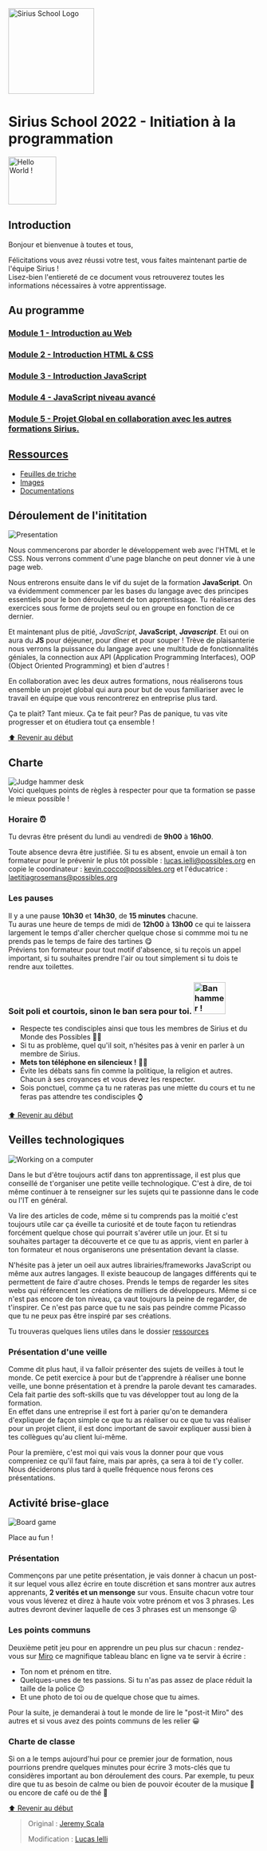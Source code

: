 <img src="./Resources/Images/SiriusLogo.png" width="172" alt="Sirius School Logo">

# Sirius School 2022 - Initiation à la programmation
<img src="https://media.giphy.com/media/MeJgB3yMMwIaHmKD4z/giphy.gif" width="96" alt="Hello World !">

## Introduction

Bonjour et bienvenue à toutes et tous,

Félicitations vous avez réussi votre test, vous faites maintenant partie de l'équipe Sirius !<br>
Lisez-bien l'entiereté de ce document vous retrouverez toutes les informations nécessaires à votre apprentissage.

## Au programme

### [Module 1 - Introduction au Web](/1_Web_Intro/story_web.md)
  
### [Module 2 - Introduction HTML & CSS](/2_HTML_CSS_Intro/)

### [Module 3 - Introduction JavaScript](/3_JS_Intro/)

### [Module 4 - JavaScript niveau avancé](/4_JS_Advanced/)

### [Module 5 - Projet Global en collaboration avec les autres formations Sirius.](/5_Global_Project/)

## [Ressources](/Resources/)

- [Feuilles de triche](/Resources/cheat_sheets.md)
- [Images](/Resources/Images/)
- [Documentations](/Resources/Docs/)

## Déroulement de l'inititation

<img src="./Resources/Images/presentation.png" alt="Presentation">

Nous commencerons par aborder le développement web avec l'HTML et le CSS. Nous verrons comment d'une page blanche on peut donner vie à une page web.<br>

Nous entrerons ensuite dans le vif du sujet de la formation **JavaScript**. On va évidemment commencer par les bases du langage avec des principes essentiels pour le bon déroulement de ton apprentissage. Tu réaliseras des exercices sous forme de projets seul ou en groupe en fonction de ce dernier.<br>

Et maintenant plus de pitié, *JavaScript*, **JavaScript**, ***Javascript***. Et oui on aura du **JS** pour déjeuner, pour dîner et pour souper ! Trève de plaisanterie nous verrons la puissance du langage avec une multitude de fonctionnalités géniales, la connection aux API (Application Programming Interfaces), OOP (Object Oriented Programming) et bien d'autres !<br>

En collaboration avec les deux autres formations, nous réaliserons tous ensemble un projet global qui aura pour but de vous familiariser avec le travail en équipe que vous rencontrerez en entreprise plus tard.<br>

Ça te plait? Tant mieux. Ça te fait peur? Pas de panique, tu vas vite progresser et on étudiera tout ça ensemble !

[:arrow_up: Revenir au début](#sirius-school-2022---initiation-à-la-programmation)

## Charte

<img src="./Resources/Images/charte.png" alt="Judge hammer desk"><br>
Voici quelques points de règles à respecter pour que ta formation se passe le mieux possible !

### Horaire ⏰

Tu devras être présent du lundi au vendredi de **9h00** à **16h00**.

Toute absence devra être justifiée. Si tu es absent, envoie un email à ton formateur pour le prévenir le plus tôt possible : lucas.ielli@possibles.org en copie le coordinateur : kevin.cocco@possibles.org et l'éducatrice : laetitiagrosemans@possibles.org

### Les pauses

Il y a une pause **10h30** et **14h30**, de **15 minutes** chacune.<br>
Tu auras une heure de temps de midi de **12h00** à **13h00** ce qui te laissera largement le temps d'aller chercher quelque chose si commme moi tu ne prends pas le temps de faire des tartines 😋<br>
Préviens ton formateur pour tout motif d'absence, si tu reçois un appel important, si tu souhaites prendre l'air ou tout simplement si tu dois te rendre aux toilettes.

### Soit poli et courtois, sinon le ban sera pour toi. <img src="https://c.tenor.com/Gh9SFp64h8wAAAAC/banned-and-you-are-banned.gif" alt="Ban hammer !" width="64">
- Respecte tes condisciples ainsi que tous les membres de Sirius et du Monde des Possibles 🤝🤲
- Si tu as problème, quel qu'il soit, n'hésites pas à venir en parler à un membre de Sirius.
- **Mets ton téléphone en silencieux !** 📴📵
- Évite les débats sans fin comme la politique, la religion et autres. Chacun à ses croyances et vous devez les respecter.
- Sois ponctuel, comme ça tu ne rateras pas une miette du cours et tu ne feras pas attendre tes condisciples ⌚

[:arrow_up: Revenir au début](#sirius-school-2022---initiation-à-la-programmation)

## Veilles technologiques

<img src="./Resources/Images/watch.png" alt="Working on a computer"><br>

Dans le but d'être toujours actif dans ton apprentissage, il est plus que conseillé de t'organiser une petite veille technologique. C'est à dire, de toi même continuer à te renseigner sur les sujets qui te passionne dans le code ou l'IT en général.

Va lire des articles de code, même si tu comprends pas la moitié c'est toujours utile car ça éveille ta curiosité et de toute façon tu retiendras forcément quelque chose qui pourrait s'avérer utile un jour. Et si tu souhaites partager ta découverte et ce que tu as appris, vient en parler à ton formateur et nous organiserons une présentation devant la classe.

N'hésite pas à jeter un oeil aux autres librairies/frameworks JavaScript ou même aux autres langages. Il existe beaucoup de langages différents qui te permettent de faire d'autre choses. Prends le temps de regarder les sites webs qui référencent les créations de milliers de développeurs. Même si ce n'est pas encore de ton niveau, ça vaut toujours la peine de regarder, de t'inspirer. Ce n'est pas parce que tu ne sais pas peindre comme Picasso que tu ne peux pas être inspiré par ses créations.

Tu trouveras quelques liens utiles dans le dossier [ressources](./Resources/)

### Présentation d'une veille

Comme dit plus haut, il va falloir présenter des sujets de veilles à tout le monde. Ce petit exercice à pour but de t'apprendre à réaliser une bonne veille, une bonne présentation et à prendre la parole devant tes camarades. Cela fait partie des soft-skills que tu vas développer tout au long de la formation.<br>
En effet dans une entreprise il est fort à parier qu'on te demandera d'expliquer de façon simple ce que tu as réaliser ou ce que tu vas réaliser pour un projet client, il est donc important de savoir expliquer aussi bien à tes collègues qu'au client lui-même.

Pour la première, c'est moi qui vais vous la donner pour que vous compreniez ce qu'il faut faire, mais par après, ça sera à toi de t'y coller. Nous déciderons plus tard à quelle fréquence nous ferons ces présentations.

## Activité brise-glace

<img src="./Resources/Images/fun.png" alt="Board game">

Place au fun !

### Présentation
Commençons par une petite présentation, je vais donner à chacun un post-it sur lequel vous allez écrire en toute discrétion et sans montrer aux autres apprenants, **2 verités et un mensonge** sur vous. Ensuite chacun votre tour vous vous léverez et direz à haute voix votre prénom et vos 3 phrases. Les autres devront deviner laquelle de ces 3 phrases est un mensonge 😜

### Les points communs

Deuxième petit jeu pour en apprendre un peu plus sur chacun : rendez-vous sur [Miro](https://miro.com/welcomeonboard/SlRERmdmTTh3bnFpWFZCU1JtWkQxbUpNajFhcVoyaWlzOU9EYmVUc0R1TzhYNGFGMmx6U0laU1QwVUhMQldGYXwzMDc0NDU3MzY2MzQ0MDYxMjQz?share_link_id=736038607182) ce magnifique tableau blanc en ligne va te servir à écrire :
  - Ton nom et prénom en titre.
  - Quelques-unes de tes passions. Si tu n'as pas assez de place réduit la taille de la police 😉
  - Et une photo de toi ou de quelque chose que tu aimes.

Pour la suite, je demanderai à tout le monde de lire le "post-it Miro" des autres et si vous avez des points communs de les relier 😀

### Charte de classe

Si on a le temps aujourd'hui pour ce premier jour de formation, nous pourrions prendre quelques minutes pour écrire 3 mots-clés que tu considères important au bon déroulement des cours. Par exemple, tu peux dire que tu as besoin de calme ou bien de pouvoir écouter de la musique 🎵 ou encore de café ou de thé 🍵

[:arrow_up: Revenir au début](#sirius-school-2022---initiation-à-la-programmation)

> Original : [Jeremy Scala](https://github.com/scalajeremy)
>
> Modification : [Lucas Ielli](https://github.com/LucasIelli)
